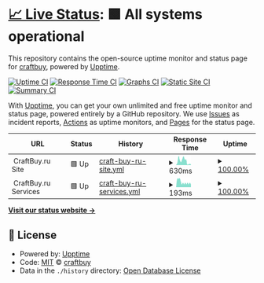 # [📈 Live Status](https://craftbuy.github.io/uptime): <!--live status--> **🟩 All systems operational**

This repository contains the open-source uptime monitor and status page for [craftbuy](https://craftbuy.github.io/uptime), powered by [Upptime](https://github.com/upptime/upptime).

[![Uptime CI](https://github.com/koj-co/upptime/workflows/Uptime%20CI/badge.svg)](https://github.com/koj-co/upptime/actions?query=workflow%3A%22Uptime+CI%22)
[![Response Time CI](https://github.com/koj-co/upptime/workflows/Response%20Time%20CI/badge.svg)](https://github.com/koj-co/upptime/actions?query=workflow%3A%22Response+Time+CI%22)
[![Graphs CI](https://github.com/koj-co/upptime/workflows/Graphs%20CI/badge.svg)](https://github.com/koj-co/upptime/actions?query=workflow%3A%22Graphs+CI%22)
[![Static Site CI](https://github.com/koj-co/upptime/workflows/Static%20Site%20CI/badge.svg)](https://github.com/koj-co/upptime/actions?query=workflow%3A%22Static+Site+CI%22)
[![Summary CI](https://github.com/koj-co/upptime/workflows/Summary%20CI/badge.svg)](https://github.com/koj-co/upptime/actions?query=workflow%3A%22Summary+CI%22)

With [Upptime](https://upptime.js.org), you can get your own unlimited and free uptime monitor and status page, powered entirely by a GitHub repository. We use [Issues](https://github.com/craftbuy/uptime/issues) as incident reports, [Actions](https://github.com/craftbuy/uptime/actions) as uptime monitors, and [Pages](https://craftbuy.github.io/uptime) for the status page.

<!--start: status pages-->
<!-- This summary is generated by Upptime (https://github.com/upptime/upptime) -->
<!-- Do not edit this manually, your changes will be overwritten -->
<!-- prettier-ignore -->
| URL | Status | History | Response Time | Uptime |
| --- | ------ | ------- | ------------- | ------ |
| <img alt="" src="https://craftbuy.ru/favicon.ico" height="13"> CraftBuy.ru Site | 🟩 Up | [craft-buy-ru-site.yml](https://github.com/craftbuy/uptime/commits/HEAD/history/craft-buy-ru-site.yml) | <details><summary><img alt="Response time graph" src="./graphs/craft-buy-ru-site/response-time-week.png" height="20"> 630ms</summary><br><a href="https://craftbuy.github.io/uptime/history/craft-buy-ru-site"><img alt="Response time 313" src="https://img.shields.io/endpoint?url=https%3A%2F%2Fraw.githubusercontent.com%2Fcraftbuy%2Fuptime%2FHEAD%2Fapi%2Fcraft-buy-ru-site%2Fresponse-time.json"></a><br><a href="https://craftbuy.github.io/uptime/history/craft-buy-ru-site"><img alt="24-hour response time 105" src="https://img.shields.io/endpoint?url=https%3A%2F%2Fraw.githubusercontent.com%2Fcraftbuy%2Fuptime%2FHEAD%2Fapi%2Fcraft-buy-ru-site%2Fresponse-time-day.json"></a><br><a href="https://craftbuy.github.io/uptime/history/craft-buy-ru-site"><img alt="7-day response time 630" src="https://img.shields.io/endpoint?url=https%3A%2F%2Fraw.githubusercontent.com%2Fcraftbuy%2Fuptime%2FHEAD%2Fapi%2Fcraft-buy-ru-site%2Fresponse-time-week.json"></a><br><a href="https://craftbuy.github.io/uptime/history/craft-buy-ru-site"><img alt="30-day response time 405" src="https://img.shields.io/endpoint?url=https%3A%2F%2Fraw.githubusercontent.com%2Fcraftbuy%2Fuptime%2FHEAD%2Fapi%2Fcraft-buy-ru-site%2Fresponse-time-month.json"></a><br><a href="https://craftbuy.github.io/uptime/history/craft-buy-ru-site"><img alt="1-year response time 313" src="https://img.shields.io/endpoint?url=https%3A%2F%2Fraw.githubusercontent.com%2Fcraftbuy%2Fuptime%2FHEAD%2Fapi%2Fcraft-buy-ru-site%2Fresponse-time-year.json"></a></details> | <details><summary><a href="https://craftbuy.github.io/uptime/history/craft-buy-ru-site">100.00%</a></summary><a href="https://craftbuy.github.io/uptime/history/craft-buy-ru-site"><img alt="All-time uptime 100.00%" src="https://img.shields.io/endpoint?url=https%3A%2F%2Fraw.githubusercontent.com%2Fcraftbuy%2Fuptime%2FHEAD%2Fapi%2Fcraft-buy-ru-site%2Fuptime.json"></a><br><a href="https://craftbuy.github.io/uptime/history/craft-buy-ru-site"><img alt="24-hour uptime 100.00%" src="https://img.shields.io/endpoint?url=https%3A%2F%2Fraw.githubusercontent.com%2Fcraftbuy%2Fuptime%2FHEAD%2Fapi%2Fcraft-buy-ru-site%2Fuptime-day.json"></a><br><a href="https://craftbuy.github.io/uptime/history/craft-buy-ru-site"><img alt="7-day uptime 100.00%" src="https://img.shields.io/endpoint?url=https%3A%2F%2Fraw.githubusercontent.com%2Fcraftbuy%2Fuptime%2FHEAD%2Fapi%2Fcraft-buy-ru-site%2Fuptime-week.json"></a><br><a href="https://craftbuy.github.io/uptime/history/craft-buy-ru-site"><img alt="30-day uptime 100.00%" src="https://img.shields.io/endpoint?url=https%3A%2F%2Fraw.githubusercontent.com%2Fcraftbuy%2Fuptime%2FHEAD%2Fapi%2Fcraft-buy-ru-site%2Fuptime-month.json"></a><br><a href="https://craftbuy.github.io/uptime/history/craft-buy-ru-site"><img alt="1-year uptime 100.00%" src="https://img.shields.io/endpoint?url=https%3A%2F%2Fraw.githubusercontent.com%2Fcraftbuy%2Fuptime%2FHEAD%2Fapi%2Fcraft-buy-ru-site%2Fuptime-year.json"></a></details>
| <img alt="" src="https://craftbuy.ru/favicon.ico" height="13"> CraftBuy.ru Services | 🟩 Up | [craft-buy-ru-services.yml](https://github.com/craftbuy/uptime/commits/HEAD/history/craft-buy-ru-services.yml) | <details><summary><img alt="Response time graph" src="./graphs/craft-buy-ru-services/response-time-week.png" height="20"> 193ms</summary><br><a href="https://craftbuy.github.io/uptime/history/craft-buy-ru-services"><img alt="Response time 295" src="https://img.shields.io/endpoint?url=https%3A%2F%2Fraw.githubusercontent.com%2Fcraftbuy%2Fuptime%2FHEAD%2Fapi%2Fcraft-buy-ru-services%2Fresponse-time.json"></a><br><a href="https://craftbuy.github.io/uptime/history/craft-buy-ru-services"><img alt="24-hour response time 141" src="https://img.shields.io/endpoint?url=https%3A%2F%2Fraw.githubusercontent.com%2Fcraftbuy%2Fuptime%2FHEAD%2Fapi%2Fcraft-buy-ru-services%2Fresponse-time-day.json"></a><br><a href="https://craftbuy.github.io/uptime/history/craft-buy-ru-services"><img alt="7-day response time 193" src="https://img.shields.io/endpoint?url=https%3A%2F%2Fraw.githubusercontent.com%2Fcraftbuy%2Fuptime%2FHEAD%2Fapi%2Fcraft-buy-ru-services%2Fresponse-time-week.json"></a><br><a href="https://craftbuy.github.io/uptime/history/craft-buy-ru-services"><img alt="30-day response time 254" src="https://img.shields.io/endpoint?url=https%3A%2F%2Fraw.githubusercontent.com%2Fcraftbuy%2Fuptime%2FHEAD%2Fapi%2Fcraft-buy-ru-services%2Fresponse-time-month.json"></a><br><a href="https://craftbuy.github.io/uptime/history/craft-buy-ru-services"><img alt="1-year response time 295" src="https://img.shields.io/endpoint?url=https%3A%2F%2Fraw.githubusercontent.com%2Fcraftbuy%2Fuptime%2FHEAD%2Fapi%2Fcraft-buy-ru-services%2Fresponse-time-year.json"></a></details> | <details><summary><a href="https://craftbuy.github.io/uptime/history/craft-buy-ru-services">100.00%</a></summary><a href="https://craftbuy.github.io/uptime/history/craft-buy-ru-services"><img alt="All-time uptime 100.00%" src="https://img.shields.io/endpoint?url=https%3A%2F%2Fraw.githubusercontent.com%2Fcraftbuy%2Fuptime%2FHEAD%2Fapi%2Fcraft-buy-ru-services%2Fuptime.json"></a><br><a href="https://craftbuy.github.io/uptime/history/craft-buy-ru-services"><img alt="24-hour uptime 100.00%" src="https://img.shields.io/endpoint?url=https%3A%2F%2Fraw.githubusercontent.com%2Fcraftbuy%2Fuptime%2FHEAD%2Fapi%2Fcraft-buy-ru-services%2Fuptime-day.json"></a><br><a href="https://craftbuy.github.io/uptime/history/craft-buy-ru-services"><img alt="7-day uptime 100.00%" src="https://img.shields.io/endpoint?url=https%3A%2F%2Fraw.githubusercontent.com%2Fcraftbuy%2Fuptime%2FHEAD%2Fapi%2Fcraft-buy-ru-services%2Fuptime-week.json"></a><br><a href="https://craftbuy.github.io/uptime/history/craft-buy-ru-services"><img alt="30-day uptime 100.00%" src="https://img.shields.io/endpoint?url=https%3A%2F%2Fraw.githubusercontent.com%2Fcraftbuy%2Fuptime%2FHEAD%2Fapi%2Fcraft-buy-ru-services%2Fuptime-month.json"></a><br><a href="https://craftbuy.github.io/uptime/history/craft-buy-ru-services"><img alt="1-year uptime 100.00%" src="https://img.shields.io/endpoint?url=https%3A%2F%2Fraw.githubusercontent.com%2Fcraftbuy%2Fuptime%2FHEAD%2Fapi%2Fcraft-buy-ru-services%2Fuptime-year.json"></a></details>

<!--end: status pages-->

[**Visit our status website →**](https://craftbuy.github.io/uptime)

## 📄 License

- Powered by: [Upptime](https://github.com/upptime/upptime)
- Code: [MIT](./LICENSE) © [craftbuy](https://craftbuy.github.io/uptime)
- Data in the `./history` directory: [Open Database License](https://opendatacommons.org/licenses/odbl/1-0/)
